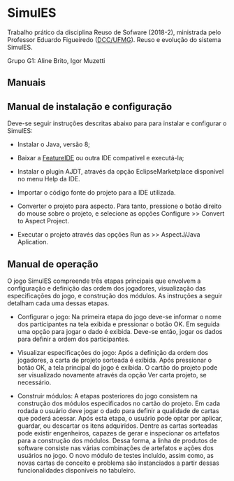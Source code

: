 # SimulES

Trabalho prático da disciplina Reuso de Sofware (2018-2), ministrada pelo Professor Eduardo Figueiredo ([DCC/UFMG](https://www.ufmg.br/)). Reuso e evolução do sistema SimulES.

Grupo G1: Aline Brito, Igor Muzetti

## Manuais

## Manual de instalação e configuração

Deve-se seguir instruções descritas abaixo para para instalar e configurar o SimulES:
    
* Instalar o Java, versão 8;
    
* Baixar a [FeatureIDE](https://featureide.github.io/) ou outra IDE compatível e executá-la;
    
* Instalar o plugin AJDT, através da opção EclipseMarketplace disponível no menu Help da IDE.

* Importar o código fonte do projeto para a IDE utilizada.
    
* Converter o projeto para aspecto. Para tanto, pressione o botão direito do mouse sobre o projeto, e selecione as opções Configure >> Convert to Aspect Project.
    
* Executar o projeto através das opções Run as >> AspectJ/Java Aplication.

## Manual de operação

O jogo SimulES compreende três etapas principais que envolvem a configuração e definição das ordem dos jogadores, visualização das especificações do jogo, e construção dos módulos. As instruções a seguir detalham cada uma dessas etapas.

* Configurar o jogo: Na primeira etapa do jogo deve-se informar o nome dos participantes na tela exibida e pressionar o botão OK. Em seguida uma opção para jogar o dado é exibida. Deve-se então, jogar os dados para definir a ordem dos participantes.

* Visualizar especificações do jogo: Após a definição da ordem dos jogadores, a carta de projeto sorteada é exibida. Após pressionar o botão OK, a tela principal do jogo é exibida. O cartão do projeto pode ser visualizado novamente através da opção Ver carta projeto, se necessário.

* Construir módulos:  A etapas posteriores do jogo consistem na construção dos módulos especificados no cartão do projeto. Em cada rodada o usuário deve jogar o dado para definir a qualidade de cartas que poderá acessar. Após esta etapa, o usuário pode optar por aplicar, guardar, ou descartar os itens adquiridos. Dentre as cartas sorteadas pode existir engenheiros, capazes de gerar e inspecionar os artefatos para a construção dos módulos. Dessa forma, a linha de produtos de software consiste nas várias combinações de artefatos e ações dos usuários no jogo. O novo módulo de testes incluído, assim como, as novas cartas de conceito e problema são instanciados a partir dessas funcionalidades disponíveis no tabuleiro.






